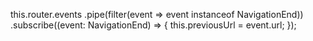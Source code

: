 this.router.events
      .pipe(filter(event => event instanceof NavigationEnd))
      .subscribe((event: NavigationEnd) => {
        this.previousUrl = event.url;
      });